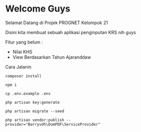 # Welcome Guys

Selamat Datang di Projek PROGNET Kelompok 21

Disini kita membuat sebuah aplikasi penginputan KRS nih guys

Fitur yang belum :

- Nilai KHS
- View Berdasarkan Tahun Ajaranddaw

Cara Jalanin

```code
composer install

npm i

cp .env.example .env

php artisan key:generate

php artisan migrate --seed

php artisan vendor:publish --provider="Barryvdh\DomPDF\ServiceProvider"
```
